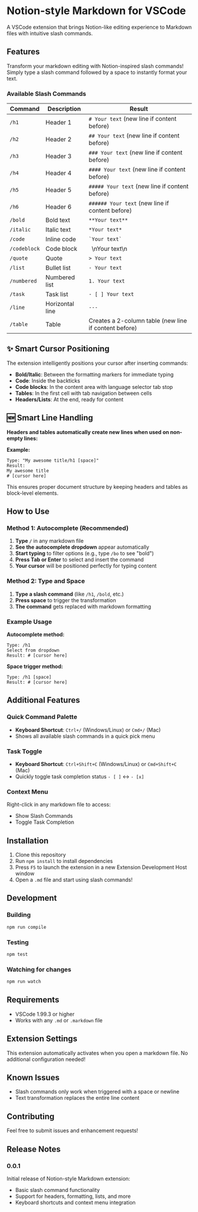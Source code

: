 # Notion-style Markdown for VSCode

A VSCode extension that brings Notion-like editing experience to Markdown files with intuitive slash commands.

## Features

Transform your markdown editing with Notion-inspired slash commands! Simply type a slash command followed by a space to instantly format your text.

### Available Slash Commands

| Command | Description | Result |
|---------|-------------|--------|
| `/h1` | Header 1 | `# Your text` (new line if content before) |
| `/h2` | Header 2 | `## Your text` (new line if content before) |
| `/h3` | Header 3 | `### Your text` (new line if content before) |
| `/h4` | Header 4 | `#### Your text` (new line if content before) |
| `/h5` | Header 5 | `##### Your text` (new line if content before) |
| `/h6` | Header 6 | `###### Your text` (new line if content before) |
| `/bold` | Bold text | `**Your text**` |
| `/italic` | Italic text | `*Your text*` |
| `/code` | Inline code | `` `Your text` `` |
| `/codeblock` | Code block | ``` ```\nYour text\n``` ``` |
| `/quote` | Quote | `> Your text` |
| `/list` | Bullet list | `- Your text` |
| `/numbered` | Numbered list | `1. Your text` |
| `/task` | Task list | `- [ ] Your text` |
| `/line` | Horizontal line | `---` |
| `/table` | Table | Creates a 2-column table (new line if content before) |

## ✨ Smart Cursor Positioning

The extension intelligently positions your cursor after inserting commands:
- **Bold/Italic**: Between the formatting markers for immediate typing
- **Code**: Inside the backticks
- **Code blocks**: In the content area with language selector tab stop
- **Tables**: In the first cell with tab navigation between cells
- **Headers/Lists**: At the end, ready for content

## 🆕 Smart Line Handling

**Headers and tables automatically create new lines when used on non-empty lines:**

**Example:**
```
Type: "My awesome title/h1 [space]"
Result: 
My awesome title
# [cursor here]
```

This ensures proper document structure by keeping headers and tables as block-level elements.

## How to Use

### Method 1: Autocomplete (Recommended)
1. **Type `/`** in any markdown file
2. **See the autocomplete dropdown** appear automatically
3. **Start typing** to filter options (e.g., type `/bo` to see "bold")
4. **Press Tab or Enter** to select and insert the command
5. **Your cursor** will be positioned perfectly for typing content

### Method 2: Type and Space
1. **Type a slash command** (like `/h1`, `/bold`, etc.)
2. **Press space** to trigger the transformation
3. **The command** gets replaced with markdown formatting

### Example Usage

**Autocomplete method:**
```
Type: /h1
Select from dropdown
Result: # [cursor here]
```

**Space trigger method:**
```
Type: /h1 [space]
Result: # [cursor here]
```

## Additional Features

### Quick Command Palette
- **Keyboard Shortcut**: `Ctrl+/` (Windows/Linux) or `Cmd+/` (Mac)
- Shows all available slash commands in a quick pick menu

### Task Toggle
- **Keyboard Shortcut**: `Ctrl+Shift+C` (Windows/Linux) or `Cmd+Shift+C` (Mac)
- Quickly toggle task completion status `- [ ]` ↔ `- [x]`

### Context Menu
Right-click in any markdown file to access:
- Show Slash Commands
- Toggle Task Completion

## Installation

1. Clone this repository
2. Run `npm install` to install dependencies
3. Press `F5` to launch the extension in a new Extension Development Host window
4. Open a `.md` file and start using slash commands!

## Development

### Building
```bash
npm run compile
```

### Testing
```bash
npm test
```

### Watching for changes
```bash
npm run watch
```

## Requirements

- VSCode 1.99.3 or higher
- Works with any `.md` or `.markdown` file

## Extension Settings

This extension automatically activates when you open a markdown file. No additional configuration needed!

## Known Issues

- Slash commands only work when triggered with a space or newline
- Text transformation replaces the entire line content

## Contributing

Feel free to submit issues and enhancement requests!

## Release Notes

### 0.0.1

Initial release of Notion-style Markdown extension:
- Basic slash command functionality
- Support for headers, formatting, lists, and more
- Keyboard shortcuts and context menu integration
